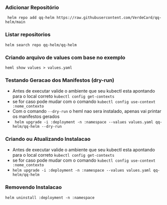 ### Adicionar Repositório
`` helm repo add qq-helm https://raw.githubusercontent.com/VerdeCard/qq-helm/main``

### Listar repositorios
`` helm search repo qq-helm/qq-helm ``

### Criando arquivo de values com base no exemplo
`` heml show values > values.yaml ``

### Testando Geracao dos Manifestos (dry-run)
- Antes de executar valide o ambiente que seu kubectl esta apontando para o local correto `` kubectl config get-contexts ``
- se for caso pode mudar com o comando `` kubectl config use-context :nome_contexto ``
- Com o comando ``--dry-run`` o heml nao sera instalado, apenas vai printar os manifestos gerados
- `` helm upgrade -i :deployment -n :namespace --values values.yaml qq-helm/qq-helm --dry-run``


### Criando ou Atualizando Instalacao
- Antes de executar valide o ambiente que seu kubectl esta apontando para o local correto `` kubectl config get-contexts `` 
- se for caso pode mudar com o comando `` kubectl config use-context :nome_contexto ``
- `` helm upgrade -i :deployment -n :namespace --values values.yaml qq-helm/qq-helm ``



### Removendo Instalacao
`` helm uninstall :deployment -n :namespace ``
